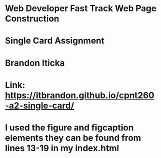 # Web Developer Fast Track Web Page Construction

# Single Card Assignment

# Brandon Iticka

# Link: https://itbrandon.github.io/cpnt260-a2-single-card/

# I used the figure and figcaption elements they can be found from lines 13-19 in my index.html